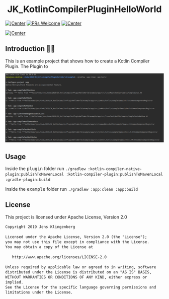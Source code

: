 
<h1 align="center">JK_KotlinCompilerPluginHelloWorld </h1>

[![jCenter](https://img.shields.io/badge/Apache-2.0-green.svg
)](https://github.com/Foso/KotlinReactNativeMpp/blob/master/LICENSE)
[![PRs Welcome](https://img.shields.io/badge/PRs-welcome-brightgreen.svg?style=flat-square)](http://makeapullrequest.com)
[![jCenter](https://img.shields.io/badge/v-1.0.0-green.svg
)]()

[![jCenter](https://img.shields.io/badge/Kotlin-1.3.21-green.svg
)](https://github.com/Foso/Sheasy/blob/master/LICENSE)



## Introduction 🙋‍♂️
This is an example project that shows how to create a Kotlin Compiler Plugin. The Plugin to 

<p>
    <img src ="https://raw.githubusercontent.com/Foso/JK_KotlinCompilerPluginHelloWorld/master/docs/screenshot.png" />
 
</p>

## Usage

Inside the <kbd>plugin</kbd> folder run `./gradlew :kotlin-compiler-native-plugin:publishToMavenLocal :kotlin-compiler-plugin:publishToMavenLocal :gradle-plugin:build` 

Inside the <kbd>example</kbd> folder run `./gradlew :app:clean :app:build`


License
-------

This project is licensed under Apache License, Version 2.0

    Copyright 2019 Jens Klingenberg

    Licensed under the Apache License, Version 2.0 (the "License");
    you may not use this file except in compliance with the License.
    You may obtain a copy of the License at

       http://www.apache.org/licenses/LICENSE-2.0

    Unless required by applicable law or agreed to in writing, software
    distributed under the License is distributed on an "AS IS" BASIS,
    WITHOUT WARRANTIES OR CONDITIONS OF ANY KIND, either express or implied.
    See the License for the specific language governing permissions and
    limitations under the License.
